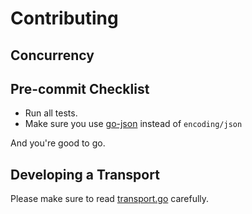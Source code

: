 # Contributing

## Concurrency

## Pre-commit Checklist

- Run all tests.
- Make sure you use [go-json](https://github.com/goccy/go-json) instead of `encoding/json`

And you're good to go.

## Developing a Transport

Please make sure to read [transport.go](engine.io/transport.go) carefully.
